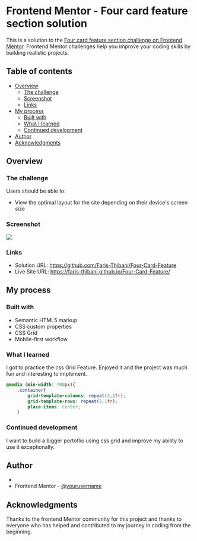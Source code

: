 # Frontend Mentor - Four card feature section solution

This is a solution to the [Four card feature section challenge on Frontend Mentor](https://www.frontendmentor.io/challenges/four-card-feature-section-weK1eFYK). Frontend Mentor challenges help you improve your coding skills by building realistic projects. 

## Table of contents

- [Overview](#overview)
  - [The challenge](#the-challenge)
  - [Screenshot](#screenshot)
  - [Links](#links)
- [My process](#my-process)
  - [Built with](#built-with)
  - [What I learned](#what-i-learned)
  - [Continued development](#continued-development)
- [Author](#author)
- [Acknowledgments](#acknowledgments)


## Overview

### The challenge

Users should be able to:

- View the optimal layout for the site depending on their device's screen size

### Screenshot

![](./screenshot.png)

### Links

- Solution URL: https://github.com/Faris-Thibani/Four-Card-Feature
- Live Site URL: https://faris-thibani.github.io/Four-Card-Feature/

## My process

### Built with

- Semantic HTML5 markup
- CSS custom properties
- CSS Grid
- Mobile-first workflow


### What I learned

I got to practice the css Grid Feature. Enjoyed it and the project was much fun and interesting to implement. 


```css
@media (min-width: 700px){
    .container{
        grid-template-columns: repeat(3,1fr);
        grid-template-rows: repeat(2,1fr);
        place-items: center;
    }
```


### Continued development

I want to build a bigger portoflio using css grid and improve my ability to use it exceptionally. 

## Author

-
- Frontend Mentor - [@yourusername](https://www.frontendmentor.io/profile/Faris-Thibani)




## Acknowledgments

Thanks to the frontend Mentor community for this project and thanks to everyone who has helped and contributed to my journey in coding from the beginning. 
